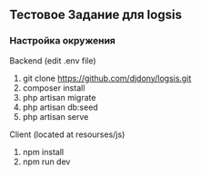 ## Тестовое Задание для logsis

### Настройка окружения
Backend (edit .env file)
1. git clone https://github.com/djdony/logsis.git
2. composer install
3. php artisan migrate
4. php artisan db:seed 
5. php artisan serve

Client (located at resourses/js)
1. npm install
2. npm run dev

